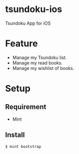 # tsundoku-ios

Tsundoku App for iOS

# Feature

- Manage my Tsundoku list.
- Manage my read books.
- Manage my wishlist of books.

# Setup

## Requirement

- Mint

## Install

```
$ mint bootstrap
```
